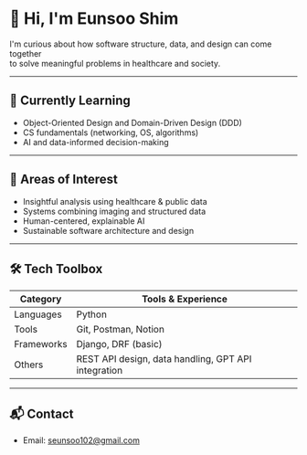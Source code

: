 # 👋 Hi, I'm Eunsoo Shim

I'm curious about how software structure, data, and design can come together  
to solve meaningful problems in healthcare and society.

---

## 🌱 Currently Learning

- Object-Oriented Design and Domain-Driven Design (DDD)
- CS fundamentals (networking, OS, algorithms)
- AI and data-informed decision-making

---

## 🔬 Areas of Interest

- Insightful analysis using healthcare & public data  
- Systems combining imaging and structured data  
- Human-centered, explainable AI  
- Sustainable software architecture and design

---

## 🛠️ Tech Toolbox

| Category     | Tools & Experience |
|--------------|-------------------|
| Languages    | Python |
| Tools        | Git, Postman, Notion |
| Frameworks   | Django, DRF (basic)|
| Others       | REST API design, data handling, GPT API integration |

---

## 📬 Contact

- Email: seunsoo102@gmail.com  
